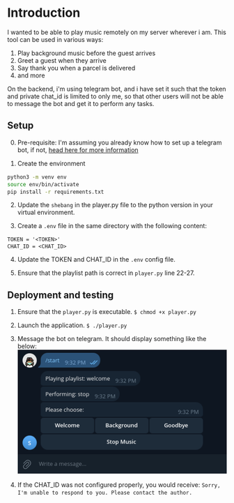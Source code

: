 # Introduction

I wanted to be able to play music remotely on my server wherever i am.
This tool can be used in various ways:

1. Play background music before the guest arrives
1. Greet a guest when they arrive
1. Say thank you when a parcel is delivered
1. and more 

On the backend, i'm using telegram bot, and i have set it such that the token and private chat_id is limited to only me, so that other users will not be able to message the bot and get it to perform any tasks.

## Setup

0. Pre-requisite: I'm assuming you already know how to set up a telegram bot, if not, [head here for more information](https://core.telegram.org/bots/tutorial#introduction)

1. Create the environment
```bash
python3 -m venv env
source env/bin/activate
pip install -r requirements.txt
```

2. Update the `shebang` in the player.py file to the python version in your virtual environment.

3. Create a `.env` file in the same directory with the following content:
```
TOKEN = '<TOKEN>'
CHAT_ID = <CHAT_ID>
```

4. Update the TOKEN and CHAT_ID in the `.env` config file.

5. Ensure that the playlist path is correct in `player.py` line 22-27.


## Deployment and testing

1. Ensure that the `player.py` is executable. 
`$ chmod +x player.py`

2. Launch the application.
`$ ./player.py`

3. Message the bot on telegram. It should display something like the below:
![Sample Image of bot working](assets/bot_working.png)

4. If the CHAT_ID was not configured properly, you would receive:
`Sorry, I'm unable to respond to you. Please contact the author.`
